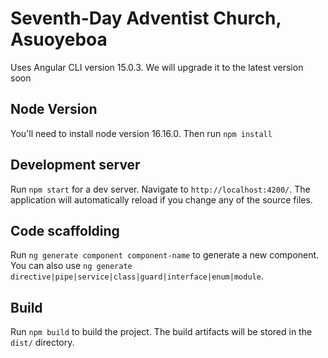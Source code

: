 # Seventh-Day Adventist Church, Asuoyeboa

Uses Angular CLI version 15.0.3. 
We will upgrade it to the latest version soon

## Node Version

You'll need to install node version 16.16.0. Then run `npm install`

## Development server

Run `npm start` for a dev server. Navigate to `http://localhost:4200/`. The application will automatically reload if you change any of the source files.

## Code scaffolding

Run `ng generate component component-name` to generate a new component. You can also use `ng generate directive|pipe|service|class|guard|interface|enum|module`.

## Build

Run `npm build` to build the project. The build artifacts will be stored in the `dist/` directory.

